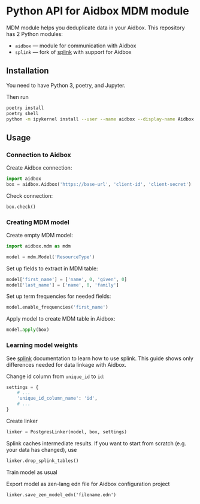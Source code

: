 # Python API for Aidbox MDM module
MDM module helps you deduplicate data in your Aidbox.
This repository has 2 Python modules:
- `aidbox` — module for communication with Aidbox
- `splink` — fork of [splink](https://github.com/moj-analytical-services/splink) with support for Aidbox

## Installation
You need to have Python 3, poetry, and Jupyter.

Then run
```sh
poetry install
poetry shell
python -m ipykernel install --user --name aidbox --display-name Aidbox
```

## Usage
### Connection to Aidbox
Create Aidbox connection:
```python
import aidbox
box = aidbox.Aidbox('https://base-url', 'client-id', 'client-secret')
```

Check connection:
```python
box.check()
```

### Creating MDM model
Create empty MDM model:
```python
import aidbox.mdm as mdm

model = mdm.Model('ResourceType')
```

Set up fields to extract in MDM table:
```python
model['first_name'] = ['name', 0, 'given', 0]
model['last_name'] = ['name', 0, 'family']
```

Set up term frequencies for needed fields:
```python
model.enable_frequencies('first_name')
```

Apply model to create MDM table in Aidbox:
```python
model.apply(box)
```

### Learning model weights
See [splink](https://github.com/moj-analytical-services/splink) documentation to learn how to use splink.
This guide shows only differences needed for data linkage with Aidbox.

Change id column from `unique_id` to `id`:
```python
settings = {
    # ...
    'unique_id_column_name': 'id',
    # ...
}
```

Create linker
```python
linker = PostgresLinker(model, box, settings)
```

Splink caches intermediate results. If you want to start from scratch (e.g. your data has changed), use
```python
linker.drop_splink_tables()
```

Train model as usual

Export model as zen-lang edn file for Aidbox configuration project
```
linker.save_zen_model_edn('filename.edn')
```
